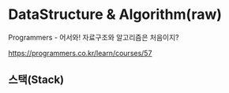 # DataStructure & Algorithm(raw)

Programmers - 어서와! 자료구조와 알고리즘은 처음이지?

<https://programmers.co.kr/learn/courses/57>



## 스택(Stack)

